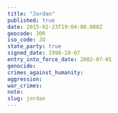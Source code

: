```yaml
---
title: "Jordan"
published: true
date: 2015-02-23T19:04:00.000Z
geocode: JOR
iso_code: JO
state_party: true
signed_date: 1998-10-07
entry_into_force_date: 2002-07-01
genocide:
crimes_against_humanity:
aggression:
war_crimes:
note:
slug: jordan
---
```

